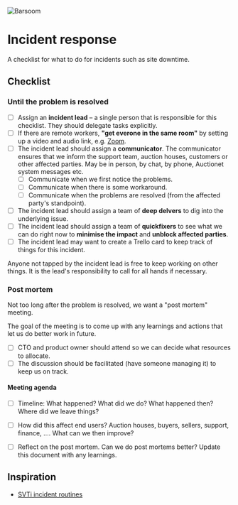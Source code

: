 ![Barsoom](http://barsoom.se/barsoom.png)

# Incident response

A checklist for what to do for incidents such as site downtime.

## Checklist

### Until the problem is resolved

- [ ] Assign an **incident lead** – a single person that is responsible for this checklist. They should delegate tasks explicitly.
- [ ] If there are remote workers, **"get everone in the same room"** by setting up a video and audio link, e.g. [Zoom](https://zoom.us/).
- [ ] The incident lead should assign a **communicator**. The communicator ensures that we inform the support team, auction houses, customers or other affected parties. May be in person, by chat, by phone, Auctionet system messages etc.
  - [ ] Communicate when we first notice the problems.
  - [ ] Communicate when there is some workaround.
  - [ ] Communicate when the problems are resolved (from the affected party's standpoint).
- [ ] The incident lead should assign a team of **deep delvers** to dig into the underlying issue.
- [ ] The incident lead should assign a team of **quickfixers** to see what we can do right now to **minimise the impact** and **unblock affected parties**.
- [ ] The incident lead may want to create a Trello card to keep track of things for this incident.

Anyone not tapped by the incident lead is free to keep working on other things. It is the lead's responsibility to call for all hands if necessary.

### Post mortem

Not too long after the problem is resolved, we want a "post mortem" meeting.

The goal of the meeting is to come up with any learnings and actions that let us do better work in future.

- [ ] CTO and product owner should attend so we can decide what resources to allocate.
- [ ] The discussion should be facilitated (have someone managing it) to keep us on track.

#### Meeting agenda

- [ ] Timeline: What happened? What did we do? What happened then? Where did we leave things?
- [ ] How did this affect end users? Auction houses, buyers, sellers, support, finance, …. What can we then improve?
- [ ] Reflect on the post mortem. Can we do post mortems better? Update this document with any learnings.


## Inspiration

* [SVTi incident routines](http://svti.svt.se/2016/04/tre-tekniker-och-en-bebis/)
